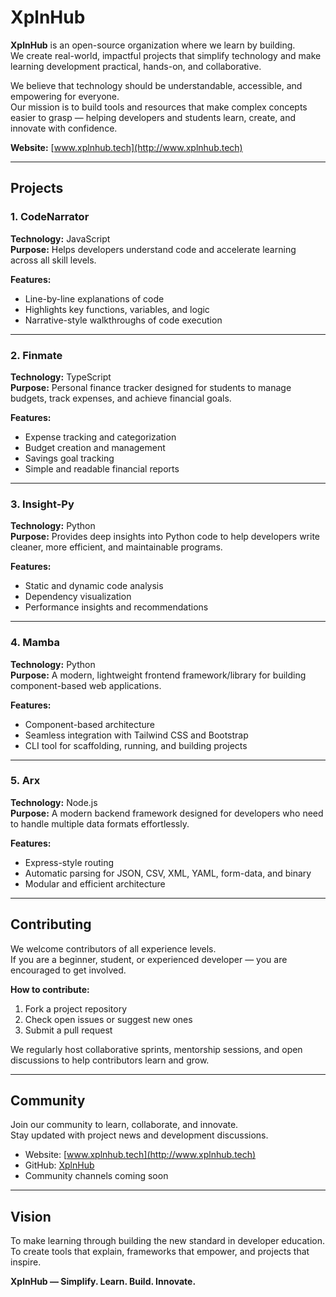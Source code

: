 # XplnHub

**XplnHub** is an open-source organization where we learn by building.  
We create real-world, impactful projects that simplify technology and make learning development practical, hands-on, and collaborative.

We believe that technology should be understandable, accessible, and empowering for everyone.  
Our mission is to build tools and resources that make complex concepts easier to grasp — helping developers and students learn, create, and innovate with confidence.

**Website:** [www.xplnhub.tech](http://www.xplnhub.tech)

---

## Projects

### 1. CodeNarrator
**Technology:** JavaScript  
**Purpose:** Helps developers understand code and accelerate learning across all skill levels.

**Features:**
- Line-by-line explanations of code  
- Highlights key functions, variables, and logic  
- Narrative-style walkthroughs of code execution  

---

### 2. Finmate
**Technology:** TypeScript  
**Purpose:** Personal finance tracker designed for students to manage budgets, track expenses, and achieve financial goals.

**Features:**
- Expense tracking and categorization  
- Budget creation and management  
- Savings goal tracking  
- Simple and readable financial reports  

---

### 3. Insight-Py
**Technology:** Python  
**Purpose:** Provides deep insights into Python code to help developers write cleaner, more efficient, and maintainable programs.

**Features:**
- Static and dynamic code analysis  
- Dependency visualization  
- Performance insights and recommendations  

---

### 4. Mamba
**Technology:** Python  
**Purpose:** A modern, lightweight frontend framework/library for building component-based web applications.

**Features:**
- Component-based architecture  
- Seamless integration with Tailwind CSS and Bootstrap  
- CLI tool for scaffolding, running, and building projects  

---

### 5. Arx
**Technology:** Node.js  
**Purpose:** A modern backend framework designed for developers who need to handle multiple data formats effortlessly.

**Features:**
- Express-style routing  
- Automatic parsing for JSON, CSV, XML, YAML, form-data, and binary  
- Modular and efficient architecture  

---

## Contributing

We welcome contributors of all experience levels.  
If you are a beginner, student, or experienced developer — you are encouraged to get involved.

**How to contribute:**
1. Fork a project repository  
2. Check open issues or suggest new ones  
3. Submit a pull request  

We regularly host collaborative sprints, mentorship sessions, and open discussions to help contributors learn and grow.

---

## Community

Join our community to learn, collaborate, and innovate.  
Stay updated with project news and development discussions.

- Website: [www.xplnhub.tech](http://www.xplnhub.tech)  
- GitHub: [XplnHub](https://github.com/XplnHub)  
- Community channels coming soon

---

## Vision

To make learning through building the new standard in developer education.  
To create tools that explain, frameworks that empower, and projects that inspire.

**XplnHub — Simplify. Learn. Build. Innovate.**
